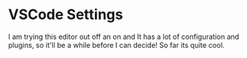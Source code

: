 # VSCode Settings

I am trying this editor out off an on and It has a lot of configuration and plugins,
so it'll be a while before I can decide! So far its quite cool.
